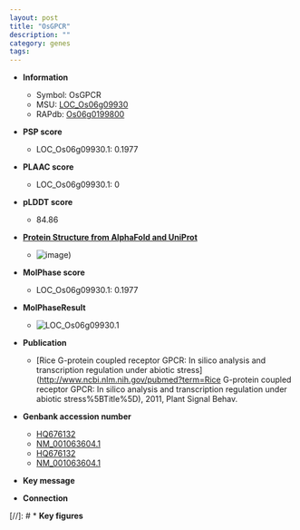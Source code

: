 ```yaml
---
layout: post
title: "OsGPCR"
description: ""
category: genes
tags: 
---
```


* **Information**  
    + Symbol: OsGPCR  
    + MSU: [LOC_Os06g09930](http://rice.plantbiology.msu.edu/cgi-bin/ORF_infopage.cgi?orf=LOC_Os06g09930)  
    + RAPdb: [Os06g0199800](http://rapdb.dna.affrc.go.jp/viewer/gbrowse_details/irgsp1?name=Os06g0199800)  

* **PSP score**  
    + LOC_Os06g09930.1: 0.1977 

* **PLAAC score**  
    + LOC_Os06g09930.1: 0 

* **pLDDT score**
    + 84.86

* **[Protein Structure from AlphaFold and UniProt](https://www.uniprot.org/uniprotkb/Q69K53/entry#structure)**
    + ![image](https://ricepsp.github.io/images/Q6/AF-Q69K53-F1.png))

* **MolPhase score**
    + LOC_Os06g09930.1: 0.1977

* **MolPhaseResult**
    + ![LOC_Os06g09930.1](https://ricepsp.github.io/pictures/LOC_Os06g/LOC_Os06g09930.1.png)

* **Publication**  
    + [Rice G-protein coupled receptor GPCR: In silico analysis and transcription regulation under abiotic stress](http://www.ncbi.nlm.nih.gov/pubmed?term=Rice G-protein coupled receptor GPCR: In silico analysis and transcription regulation under abiotic stress%5BTitle%5D), 2011, Plant Signal Behav.

* **Genbank accession number**  
    + [HQ676132](http://www.ncbi.nlm.nih.gov/nuccore/HQ676132)
    + [NM_001063604.1](http://www.ncbi.nlm.nih.gov/nuccore/NM_001063604.1)
    + [HQ676132](http://www.ncbi.nlm.nih.gov/nuccore/HQ676132)
    + [NM_001063604.1](http://www.ncbi.nlm.nih.gov/nuccore/NM_001063604.1)

* **Key message**  

* **Connection**  

[//]: # * **Key figures**  


